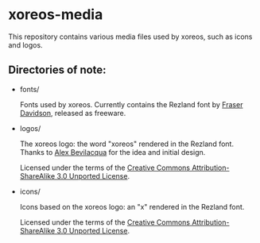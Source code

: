 xoreos-media
============

This repository contains various media files used by xoreos, such as icons and logos.

Directories of note:
--------------------

* fonts/

  Fonts used by xoreos. Currently contains the Rezland font by [Fraser Davidson](http://fraserdavidson.co.uk/), released as freeware.

* logos/

  The xoreos logo: the word "xoreos" rendered in the Rezland font.
  Thanks to [Alex Bevilacqua](https://github.com/alexbevi) for the idea and initial design.

  Licensed under the terms of the [Creative Commons Attribution-ShareAlike 3.0 Unported License](https://creativecommons.org/licenses/by-sa/3.0/).

* icons/

  Icons based on the xoreos logo: an "x" rendered in the Rezland font.

  Licensed under the terms of the [Creative Commons Attribution-ShareAlike 3.0 Unported License](https://creativecommons.org/licenses/by-sa/3.0/).
